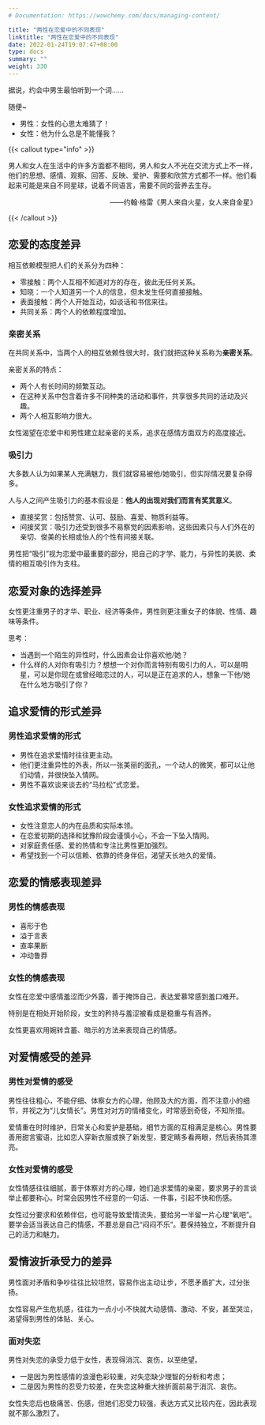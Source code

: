 ```yaml
---
# Documentation: https://wowchemy.com/docs/managing-content/

title: "两性在恋爱中的不同表现"
linktitle: "两性在恋爱中的不同表现"
date: 2022-01-24T19:07:47+08:00
type: docs
summary: ""
weight: 330
---
```


<!--more-->

据说，约会中男生最怕听到一个词……

随便~

- 男性：女性的心思太难猜了！
- 女性：他为什么总是不能懂我？

{{< callout type="info" >}}

男人和女人在生活中的许多方面都不相同，男人和女人不光在交流方式上不一样，他们的思想、感情、观察、回答、反映、爱护、需要和欣赏方式都不一样。他们看起来可能是来自不同星球，说着不同语言，需要不同的营养去生存。

<p align="right">——约翰·格雷《男人来自火星，女人来自金星》</p>

{{< /callout >}}

## 恋爱的态度差异

相互依赖模型把人们的关系分为四种：

- 零接触：两个人互相不知道对方的存在，彼此无任何关系。
- 知晓：一个人知道另一个人的信息，但未发生任何直接接触。
- 表面接触：两个人开始互动，如谈话和书信来往。
- 共同关系：两个人的依赖程度增加。

### 亲密关系

在共同关系中，当两个人的相互依赖性很大时，我们就把这种关系称为**亲密关系**。

亲密关系的特点：

- 两个人有长时间的频繁互动。
- 在这种关系中包含着许多不同种类的活动和事件，共享很多共同的活动及兴趣。
- 两个人相互影响力很大。

女性渴望在恋爱中和男性建立起亲密的关系，追求在感情方面双方的高度接近。

### 吸引力

大多数人认为如果某人充满魅力，我们就容易被他/她吸引，但实际情况要复杂得多。

人与人之间产生吸引力的基本假设是：**他人的出现对我们而言有奖赏意义**。

- 直接奖赏：包括赞赏、认可、鼓励、喜爱、物质利益等。
- 间接奖赏：吸引力还受到很多不易察觉的因素影响，这些因素只与人们外在的亲切、俊美的长相或怡人的个性有间接关联。

男性把“吸引”视为恋爱中最重要的部分，把自己的才学、能力，与异性的美貌、柔情的相互吸引作为支柱。

## 恋爱对象的选择差异

女性更注重男子的才华、职业、经济等条件，男性则更注重女子的体貌、性情、趣味等条件。

思考：

- 当遇到一个陌生的异性时，什么因素会让你喜欢他/她？
- 什么样的人对你有吸引力？想想一个对你而言特别有吸引力的人，可以是明星，可以是你现在或曾经暗恋过的人，可以是正在追求的人，想象一下他/她在什么地方吸引了你？

## 追求爱情的形式差异

### 男性追求爱情的形式

- 男性在追求爱情时往往更主动。
- 他们更注重异性的外表，所以一张美丽的面孔，一个动人的微笑，都可以让他们动情，并很快坠入情网。
- 男性不喜欢谈来谈去的“马拉松”式恋爱。

### 女性追求爱情的形式

- 女性注意恋人的内在品质和实际本领。
- 在恋爱初期的选择和犹豫阶段会谨慎小心，不会一下坠入情网。
- 对家庭责任感、爱的热情和专注比男性更加强烈。
- 希望找到一个可以信赖、依靠的终身伴侣，渴望天长地久的爱情。

## 恋爱的情感表现差异

### 男性的情感表现

- 喜形于色
- 溢于言表
- 直率果断
- 冲动鲁莽

### 女性的情感表现

女性在恋爱中感情羞涩而少外露，善于掩饰自己，表达爱慕常感到羞口难开。

特别是在相处开始阶段，女生的矜持与羞涩被看成是稳重与有涵养。

女性更喜欢用婉转含蓄、暗示的方法来表现自己的情感。

## 对爱情感受的差异

### 男性对爱情的感受

男性往往粗心，不能仔细、体察女方的心理，他顾及大的方面，而不注意小的细节，并视之为“儿女情长”。男性对对方的情绪变化，时常感到奇怪，不知所措。

爱情重在时时维护，日常关心和爱护是基础，细节方面的互相满足是核心。男性要善用甜言蜜语，比如恋人穿新衣服或换了新发型，要定睛多看两眼，然后表扬其漂亮。

### 女性对爱情的感受

女性情感往往细腻，善于体察对方的心理，她们追求爱情的亲密，要求男子的言谈举止都要称心。时常会因男性不经意的一句话、一件事，引起不快和伤感。

女性过分要求和依赖伴侣，也可能导致爱情流失，要给另一半留一片心理“氧吧”。要学会适当表达自己的情感，不要总是自己“闷闷不乐”。要保持独立，不断提升自己的活力和魅力。

## 爱情波折承受力的差异

男性面对矛盾和争吵往往比较坦然，容易作出主动让步，不愿矛盾扩大，过分张扬。

女性容易产生危机感，往往为一点小小不快就大动感情、激动、不安，甚至哭泣，渴望得到男性的体贴、关心。

### 面对失恋

男性对失恋的承受力低于女性，表现得消沉、哀伤，以至绝望。

- 一是因为男性感情的浪漫色彩较重，对失恋缺少理智的分析和考虑；
- 二是因为男性的忍受力较差，在失恋这种重大挫折面前易于消沉、哀伤。

女性失恋后也极痛苦、伤感，但她们忍受力较强，表达方式又比较内在，因此表现就不那么激烈了。